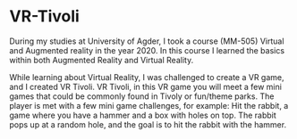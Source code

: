 # VR-Tivoli

During my studies at University of Agder, I took a course (MM-505) Virtual and Augmented reality in the year 2020.
In this course I learned the basics within both Augmented Reality and Virtual Reality.

While learning about Virtual Reality, I was challenged to create a VR game, and I created VR Tivoli.
VR Tivoli, in this VR game you will meet a few mini games that could be commonly found in Tivoly or fun/theme parks.
The player is met with a few mini game challenges, for example: 
Hit the rabbit, a game where you have a hammer and a box with holes on top. The rabbit pops up at a random hole, and the goal is to hit the rabbit with the hammer.
